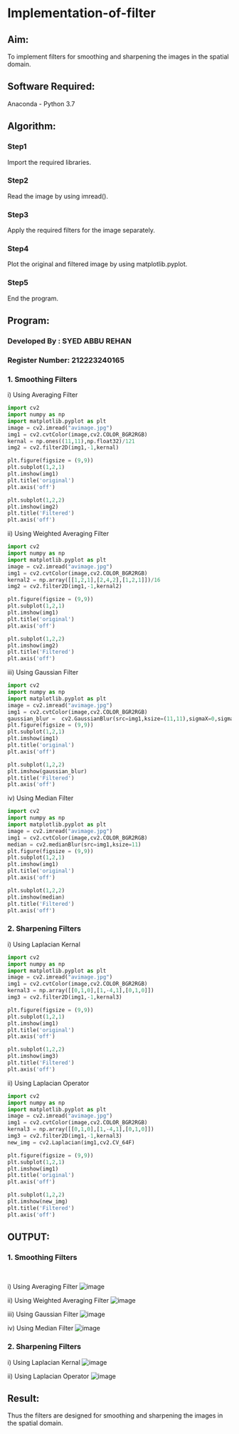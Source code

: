 # Implementation-of-filter
## Aim:
To implement filters for smoothing and sharpening the images in the spatial domain.

## Software Required:
Anaconda - Python 3.7

## Algorithm:
### Step1
Import the required libraries.

### Step2
Read the image by using imread().

### Step3
Apply the required filters for the image separately.

### Step4
Plot the original and filtered image by using matplotlib.pyplot.

### Step5
End the program.

## Program:
### Developed By   : SYED ABBU REHAN
### Register Number: 212223240165

### 1. Smoothing Filters

i) Using Averaging Filter
```Python
import cv2
import numpy as np
import matplotlib.pyplot as plt
image = cv2.imread("avimage.jpg")
img1 = cv2.cvtColor(image,cv2.COLOR_BGR2RGB)
kernal = np.ones((11,11),np.float32)/121
img2 = cv2.filter2D(img1,-1,kernal)

plt.figure(figsize = (9,9))
plt.subplot(1,2,1)
plt.imshow(img1)
plt.title('original')
plt.axis('off')

plt.subplot(1,2,2)
plt.imshow(img2)
plt.title('Filtered')
plt.axis('off')
```
ii) Using Weighted Averaging Filter
```Python
import cv2
import numpy as np
import matplotlib.pyplot as plt
image = cv2.imread("avimage.jpg")
img1 = cv2.cvtColor(image,cv2.COLOR_BGR2RGB)
kernal2 = np.array([[1,2,1],[2,4,2],[1,2,1]])/16
img2 = cv2.filter2D(img1,-1,kernal2)

plt.figure(figsize = (9,9))
plt.subplot(1,2,1)
plt.imshow(img1)
plt.title('original')
plt.axis('off')

plt.subplot(1,2,2)
plt.imshow(img2)
plt.title('Filtered')
plt.axis('off')
```
iii) Using Gaussian Filter
```Python
import cv2
import numpy as np
import matplotlib.pyplot as plt
image = cv2.imread("avimage.jpg")
img1 = cv2.cvtColor(image,cv2.COLOR_BGR2RGB)
gaussian_blur =  cv2.GaussianBlur(src=img1,ksize=(11,11),sigmaX=0,sigmaY=0)
plt.figure(figsize = (9,9))
plt.subplot(1,2,1)
plt.imshow(img1)
plt.title('original')
plt.axis('off')

plt.subplot(1,2,2)
plt.imshow(gaussian_blur)
plt.title('Filtered')
plt.axis('off')
```

iv) Using Median Filter
```Python
import cv2
import numpy as np
import matplotlib.pyplot as plt
image = cv2.imread("avimage.jpg")
img1 = cv2.cvtColor(image,cv2.COLOR_BGR2RGB)
median = cv2.medianBlur(src=img1,ksize=11)
plt.figure(figsize = (9,9))
plt.subplot(1,2,1)
plt.imshow(img1)
plt.title('original')
plt.axis('off')

plt.subplot(1,2,2)
plt.imshow(median)
plt.title('Filtered')
plt.axis('off')
```

### 2. Sharpening Filters
i) Using Laplacian Kernal
```Python
import cv2
import numpy as np
import matplotlib.pyplot as plt
image = cv2.imread("avimage.jpg")
img1 = cv2.cvtColor(image,cv2.COLOR_BGR2RGB)
kernal3 = np.array([[0,1,0],[1,-4,1],[0,1,0]])
img3 = cv2.filter2D(img1,-1,kernal3)

plt.figure(figsize = (9,9))
plt.subplot(1,2,1)
plt.imshow(img1)
plt.title('original')
plt.axis('off')

plt.subplot(1,2,2)
plt.imshow(img3)
plt.title('Filtered')
plt.axis('off')
```
ii) Using Laplacian Operator
```Python
import cv2
import numpy as np
import matplotlib.pyplot as plt
image = cv2.imread("avimage.jpg")
img1 = cv2.cvtColor(image,cv2.COLOR_BGR2RGB)
kernal3 = np.array([[0,1,0],[1,-4,1],[0,1,0]])
img3 = cv2.filter2D(img1,-1,kernal3)
new_img = cv2.Laplacian(img1,cv2.CV_64F)

plt.figure(figsize = (9,9))
plt.subplot(1,2,1)
plt.imshow(img1)
plt.title('original')
plt.axis('off')

plt.subplot(1,2,2)
plt.imshow(new_img)
plt.title('Filtered')
plt.axis('off')
```

## OUTPUT:
### 1. Smoothing Filters
</br>

i) Using Averaging Filter
![image](https://github.com/Abburehan/Implementation-of-filter/assets/138849336/f4354279-0695-4a70-91d9-eadfa2ec675c)


ii) Using Weighted Averaging Filter
![image](https://github.com/Abburehan/Implementation-of-filter/assets/138849336/2797719f-c03f-4b7e-bbf8-5d7836588e82)


iii) Using Gaussian Filter
![image](https://github.com/Abburehan/Implementation-of-filter/assets/138849336/abaa1115-4b55-4f66-b686-746f91f047c8)


iv) Using Median Filter
![image](https://github.com/Abburehan/Implementation-of-filter/assets/138849336/785a67a6-c36b-4d2f-9af2-7c1c2d341f3c)


### 2. Sharpening Filters
i) Using Laplacian Kernal
![image](https://github.com/Abburehan/Implementation-of-filter/assets/138849336/594c8ed0-0eb7-4cdc-8b32-703627134227)


ii) Using Laplacian Operator
![image](https://github.com/Abburehan/Implementation-of-filter/assets/138849336/1ff876a3-cc38-494c-833f-8808d718f2c5)


## Result:
Thus the filters are designed for smoothing and sharpening the images in the spatial domain.
